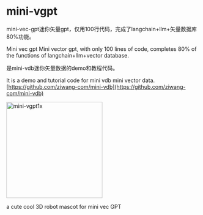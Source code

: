 # mini-vgpt
mini-vec-gpt迷你矢量gpt，仅用100行代码，完成了langchain+llm+矢量数据库 80%功能。

Mini vec gpt Mini vector gpt, with only 100 lines of code, completes 80% of the functions of langchain+llm+vector database.

是mini-vdb迷你矢量数据的demo和教程代码。

It is a demo and tutorial code for mini vdb mini vector data.
[https://github.com/ziwang-com/mini-vdb](https://github.com/ziwang-com/mini-vdb)

<img width="251" alt="mini-vgpt1x" src="https://github.com/ziwang-com/mini-vgpt/assets/11691791/3b5780b8-fa9a-4c92-a373-0577c412dc2f">

a cute cool 3D robot mascot for mini vec GPT
